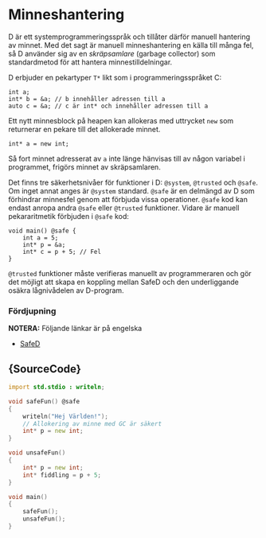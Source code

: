 # Minneshantering

D är ett systemprogrammeringsspråk och tillåter därför manuell
hantering av minnet. Med det sagt är manuell minneshantering en källa
till många fel, så D använder sig av en *skräpsamlare* (garbage collector) som
standardmetod för att hantera minnestilldelningar.

D erbjuder en pekartyper `T*` likt som i programmeringsspråket C:

    int a;
    int* b = &a; // b innehåller adressen till a
    auto c = &a; // c är int* och innehåller adressen till a

Ett nytt minnesblock på heapen kan allokeras med uttrycket `new`
som returnerar en pekare till det allokerade minnet.

    int* a = new int;

Så fort minnet adresserat av `a` inte länge hänvisas till av någon variabel
i programmet, frigörs minnet av skräpsamlaren.

Det finns tre säkerhetsnivåer för funktioner i D: `@system`, `@trusted` och `@safe`. Om inget annat anges är `@system` standard. `@safe` är en delmängd av D som förhindrar minnesfel genom att förbjuda vissa operationer. `@safe` kod kan endast anropa andra `@safe` eller `@trusted` funktioner. Vidare är manuell pekararitmetik förbjuden i `@safe` kod:

    void main() @safe {
        int a = 5;
        int* p = &a;
        int* c = p + 5; // Fel
    }

`@trusted` funktioner måste verifieras manuellt av programmeraren och gör det möjligt att skapa en koppling mellan SafeD och den underliggande osäkra lågnivådelen av D-program.

### Fördjupning
**NOTERA:** Följande länkar är på engelska

* [SafeD](https://dlang.org/safed.html)

## {SourceCode}

```d
import std.stdio : writeln;

void safeFun() @safe
{
    writeln("Hej Världen!");
    // Allokering av minne med GC är säkert
    int* p = new int;
}

void unsafeFun()
{
    int* p = new int;
    int* fiddling = p + 5;
}

void main()
{
    safeFun();
    unsafeFun();
}
```